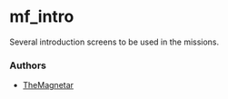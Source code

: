 mf_intro
========

Several introduction screens to be used in the missions.

### Authors

- [TheMagnetar](http://github.com/TheMagnetar)
